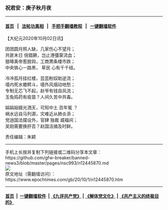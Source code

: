 ### 祝君安：庚子秋月夜
------------------------

#### [首页](https://github.com/gfw-breaker/banned-news3/blob/master/README.md) &nbsp;&nbsp;|&nbsp;&nbsp; [法轮功真相](https://github.com/begood0513/basic/blob/master/README.md)  &nbsp;&nbsp;|&nbsp;&nbsp; [手把手翻墙教程](https://github.com/gfw-breaker/guides/wiki)  &nbsp;&nbsp;|&nbsp;&nbsp; [一键翻墙软件](https://github.com/gfw-breaker/nogfw/blob/master/README.md)  



<div><p>
 【大纪元2020年10月02日讯】
</p>
<p>
 团团圆月照人缺，几家伤心不望月；
 <br/>
 <ok href="https://www.epochtimes.com/gb/tag/%E5%85%B1%E5%8C%AA%E6%9C%AB%E6%97%A5.html">
  共匪末日
 </ok>
 倍猖獗，岂止港彊蒙流血；
 <br/>
 狼嗥美帝惹脱钩，工商萧条楼市跌；
 <br/>
 中央铁心一路黑，
 <ok href="https://www.epochtimes.com/gb/tag/%E8%8D%89%E6%B0%91.html">
  草民
 </ok>
 心有千千结。
</p>
<p>
 冷冷孤月挂红楼，芸芸粉奴助逆流；
 <br/>
 墙内死水蟾鳄斗，墙外风烟动地愁；
 <br/>
 专制无芯飞不起，赵爷有钱自风流；
 <br/>
 玉兔捣药有疫苗？人间久苦中共毒。
</p>
<p>
 娟娟姮娥光洒天，可知中土
 <ok href="https://www.epochtimes.com/gb/tag/%E7%99%BE%E5%B9%B4%E5%86%A4.html">
  百年冤
 </ok>
 ？
 <br/>
 祸水远自马列源，灾难近从肺炎添；
 <br/>
 党逍国法摆设外，官肆
 <ok href="https://www.epochtimes.com/gb/tag/%E7%8B%AC%E8%A3%81.html">
  独裁
 </ok>
 威福间；
 <br/>
 吴刚需要换肝否？赵国活摘及时鲜。
</p>
<p>
 责任编辑：朱颖
</p>
</div>
<hr/>
手机上长按并复制下列链接或二维码分享本文章：<br/>
https://github.com/gfw-breaker/banned-news3/blob/master/pages/nsc993/n12445870.md <br/>
<a href='https://github.com/gfw-breaker/banned-news3/blob/master/pages/nsc993/n12445870.md'><img src='https://github.com/gfw-breaker/banned-news3/blob/master/pages/nsc993/n12445870.md.png'/></a> <br/>
原文地址（需翻墙访问）：https://www.epochtimes.com/gb/20/10/1/n12445870.htm


------------------------
#### [首页](https://github.com/gfw-breaker/banned-news3/blob/master/README.md) &nbsp;|&nbsp; [一键翻墙软件](https://github.com/gfw-breaker/nogfw/blob/master/README.md) &nbsp;| [《九评共产党》](https://github.com/gfw-breaker/9ping.md/blob/master/README.md#九评之一评共产党是什么) | [《解体党文化》](https://github.com/gfw-breaker/jtdwh.md/blob/master/README.md) | [《共产主义的终极目的》](https://github.com/gfw-breaker/gczydzjmd.md/blob/master/README.md)


<img src='http://gfw-breaker.win/banned-news3/pages/nsc993/n12445870.md' width='0px' height='0px'/>